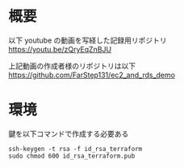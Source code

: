 # 概要

以下 youtube の動画を写経した記録用リポジトリ
https://youtu.be/zQryEqZnBJU

上記動画の作成者様のリポジトリは以下
https://github.com/FarStep131/ec2_and_rds_demo

# 環境

鍵を以下コマンドで作成する必要ある

```
ssh-keygen -t rsa -f id_rsa_terraform
sudo chmod 600 id_rsa_terraform.pub
```
